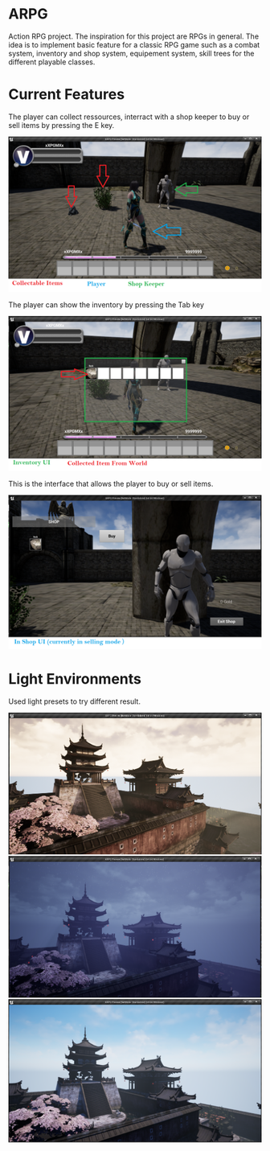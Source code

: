 # ARPG
 Action RPG project. The inspiration for this project are RPGs in general. The idea is to implement basic feature for a classic RPG game such as a combat system, inventory and shop system, equipement system, skill trees for the different playable classes.

# Current Features


The player can collect ressources, interract with a shop keeper to buy or sell items by pressing the E key.
<p align="center">
  <img src="UE4%20Logs/1.PNG">
</p>


The player can show the inventory by pressing the Tab key
<p align="center">
  <img src="UE4%20Logs/2.PNG">
</p>


This is the interface that allows the player to buy or sell items.
<p align="center">
  <img src="UE4%20Logs/3.PNG">
</p>



# Light Environments

Used light presets to try different result.
<p align="center">
  <img src="UE4%20Logs/Light1.PNG">
  <img src="UE4%20Logs/Light2.PNG">
  <img src="UE4%20Logs/Light3.PNG">
</p>
